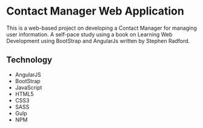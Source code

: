 # Contact Manager Web Application
This is a web-based project on developing a Contact Manager for managing user information.
A self-pace study using a book on Learning Web Development using BootStrap and AngularJs written by Stephen Radford.

## Technology
* AngularJS
* BootStrap
* JavaScript
* HTML5
* CSS3
* SASS
* Gulp
* NPM

